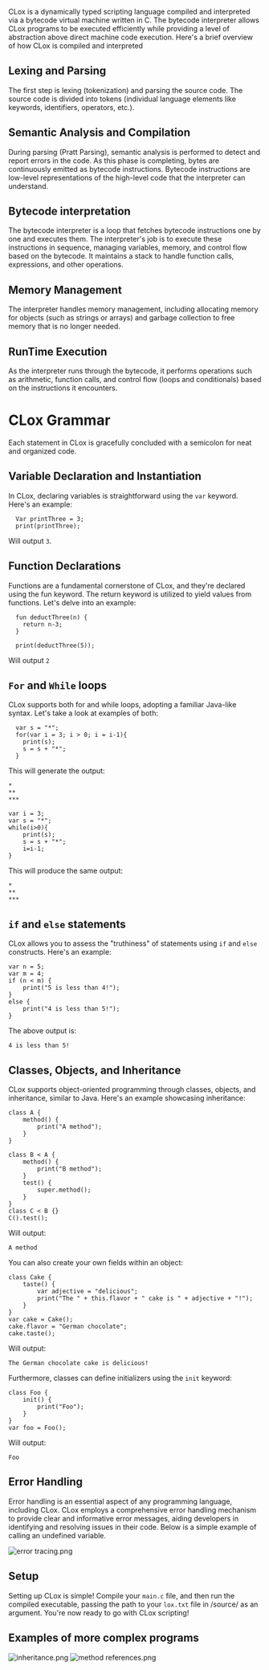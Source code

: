 CLox is a dynamically typed scripting language compiled and interpreted via a bytecode virtual machine written in C. The bytecode interpreter allows CLox programs to be executed efficiently while providing a level of abstraction above direct machine code execution. Here's a brief overview of how CLox is compiled and interpreted

## Lexing and Parsing
The first step is lexing (tokenization) and parsing the source code. The source code is divided into tokens (individual language elements like keywords, identifiers, operators, etc.).

## Semantic Analysis and Compilation
During parsing (Pratt Parsing), semantic analysis is performed to detect and report errors in the code. As this phase is completing, bytes are continuously emitted as bytecode instructions. Bytecode instructions are low-level representations of the high-level code that the interpreter can understand.

## Bytecode interpretation
The bytecode interpreter is a loop that fetches bytecode instructions one by one and executes them. The interpreter's job is to execute these instructions in sequence, managing variables, memory, and control flow based on the bytecode. It maintains a stack to handle function calls, expressions, and other operations.

## Memory Management
The interpreter handles memory management, including allocating memory for objects (such as strings or arrays) and garbage collection to free memory that is no longer needed.

## RunTime Execution
As the interpreter runs through the bytecode, it performs operations such as arithmetic, function calls, and control flow (loops and conditionals) based on the instructions it encounters.

# CLox Grammar
Each statement in CLox is gracefully concluded with a semicolon for neat and organized code.
## Variable Declaration and Instantiation
In CLox, declaring variables is straightforward using the ```var``` keyword. Here's an example:
```
  Var printThree = 3;
  print(printThree);
```
Will output ```3```.

## Function Declarations
Functions are a fundamental cornerstone of CLox, and they're declared using the fun keyword. The return keyword is utilized to yield values from functions. Let's delve into an example:
```
  fun deductThree(n) {
    return n-3;
  }

  print(deductThree(5));
```
Will output ```2```

## ```For``` and ```While``` loops
CLox supports both for and while loops, adopting a familiar Java-like syntax. Let's take a look at examples of both:
```
  var s = "*";
  for(var i = 3; i > 0; i = i-1){
    print(s);
    s = s + "*";
  }
```
This will generate the output:
```
*
**
***
```


```
var i = 3;
var s = "*";
while(i>0){
    print(s);
    s = s + "*";
    i=i-1;
}
```
This will produce the same output:

```
*
**
***
```


## ```if``` and ```else``` statements
CLox allows you to assess the "truthiness" of statements using ```if``` and ```else``` constructs. Here's an example:
```
var n = 5;
var m = 4;
if (n < m) {
    print("5 is less than 4!");
}
else {
    print("4 is less than 5!");
}

```
The above output is:
```
4 is less than 5!
```



## Classes, Objects, and Inheritance
CLox supports object-oriented programming through classes, objects, and inheritance, similar to Java. Here's an example showcasing inheritance:
```
class A {
    method() {
        print("A method");
    }
}

class B < A {
    method() {
        print("B method");
    }
    test() {
        super.method();
    }
}
class C < B {}
C().test();
```
Will output:

```
A method
```

You can also create your own fields within an object:
```
class Cake {
    taste() {
        var adjective = "delicious";
        print("The " + this.flavor + " cake is " + adjective + "!");
    }
}
var cake = Cake();
cake.flavor = "German chocolate";
cake.taste();
```
Will output:

```
The German chocolate cake is delicious!
```
Furthermore, classes can define initializers using the ```init``` keyword:
```
class Foo {
    init() {
        print("Foo");
    }
}
var foo = Foo();
```
Will output:
```
Foo
```
## Error Handling
Error handling is an essential aspect of any programming language, including CLox. CLox employs a comprehensive error handling mechanism to provide clear and informative error messages, aiding developers in identifying and resolving issues in their code. Below is a simple example of calling an undefined variable.

![error tracing.png](images%2Ferror%20tracing.png)
## Setup
Setting up CLox is simple! Compile your ```main.c``` file, and then run the compiled executable, passing the path to your ```lox.txt``` file in /source/ as an argument. You're now ready to go with CLox scripting!

## Examples of more complex programs
![inheritance.png](images%2Finheritance.png)
![method references.png](images%2Fmethod%20references.png)
